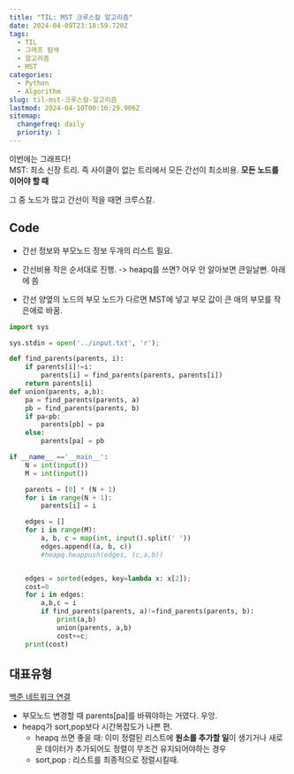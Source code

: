 ```yaml
---
title: "TIL: MST 크루스칼 알고리즘"
date: 2024-04-09T23:18:59.720Z
tags:
  - TIL
  - 그래프 탐색
  - 알고리즘
  - MST
categories:
  - Python
  - Algorithm
slug: til-mst-크루스칼-알고리즘
lastmod: 2024-04-10T00:16:29.906Z
sitemap:
  changefreq: daily
  priority: 1
---
```


이번에는 그래프다!<br>
MST: 최소 신장 트리. 즉 사이클이 없는 트리에서 모든 간선이 최소비용.
**모든 노드를 이어야 할 때**

그 중 노드가 많고 간선이 적을 때면 크루스칼.

## Code

- 간선 정보와 부모노드 정보 두개의 리스트 필요.
- 간선비용 작은 순서대로 진행.
  -> heapq를 쓰면? 어우 안 알아보면 큰일날뻔. 아래에 씀

- 간선 양옆의 노드의 부모 노드가 다르면 MST에 넣고 부모 값이 큰 애의 부모를 작은애로 바꿈.

```py
import sys

sys.stdin = open('../input.txt', 'r');

def find_parents(parents, i):
    if parents[i]!=i:
        parents[i] = find_parents(parents, parents[i])
    return parents[i]
def union(parents, a,b):
    pa = find_parents(parents, a)
    pb = find_parents(parents, b)
    if pa<pb:
        parents[pb] = pa
    else:
        parents[pa] = pb

if __name__ =='__main__':
    N = int(input())
    M = int(input())

    parents = [0] * (N + 1)
    for i in range(N + 1):
        parents[i] = i

    edges = []
    for i in range(M):
        a, b, c = map(int, input().split(' '))
        edges.append((a, b, c))
        #heapq.heappush(edges, (c,a,b))


    edges = sorted(edges, key=lambda x: x[2]);
    cost=0
    for i in edges:
        a,b,c = i
        if find_parents(parents, a)!=find_parents(parents, b):
            print(a,b)
            union(parents, a,b)
            cost+=c;
    print(cost)
```

## 대표유형

[백준 네트워크 연결](https://www.acmicpc.net/problem/1922)

- 부모노드 변경할 때 parents[pa]를 바꿔야하는 거였다. 우앙.
- heapq가 sort,pop보다 시간복잡도가 나쁜 편.
  - heapq 쓰면 좋을 때: 이미 정렬된 리스트에 **원소를 추가할 일**이 생기거나
    새로운 데이터가 추가되어도 정렬이 무조건 유지되어야하는 경우
  - sort,pop : 리스트를 최종적으로 정렬시킬때.
